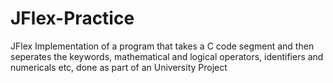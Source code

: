# JFlex-Practice
JFlex Implementation of a program that takes a C code segment and then seperates the keywords, mathematical and logical operators, identifiers and numericals etc, done as part of an University Project
